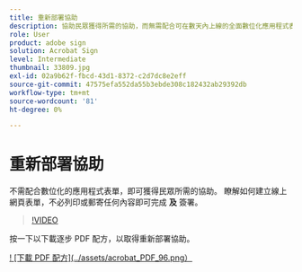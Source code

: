 ```yaml
---
title: 重新部署協助
description: 協助民眾獲得所需的協助，而無需配合可在數天內上線的全面數位化應用程式表單
role: User
product: adobe sign
solution: Acrobat Sign
level: Intermediate
thumbnail: 33809.jpg
exl-id: 02a9b62f-fbcd-43d1-8372-c2d7dc8e2eff
source-git-commit: 47575efa552da55b3ebde308c182432ab29392db
workflow-type: tm+mt
source-wordcount: '81'
ht-degree: 0%

---
```


# 重新部署協助

不需配合數位化的應用程式表單，即可獲得民眾所需的協助。 瞭解如何建立線上網頁表單，不必列印或郵寄任何內容即可完成 **及** 簽署。

>[!VIDEO](https://video.tv.adobe.com/v/33809?hidetitle=true)

按一下以下載逐步 PDF 配方，以取得重新部署協助。

[! [下載 PDF 配方](../assets/acrobat_PDF_96.png）](../assets/UseCaseRecipe-EN-CreatingWebForms-Reemployment.pdf)

